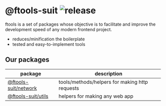 # @ftools-suit ![release](https://github.com/tbor00/ftools/actions/workflows/release.yml/badge.svg)


ftools is a set of packages whose objective is to facilitate and improve the development speed of any modern frontend project.

- reduces/minification the boilerplate
- tested and easy-to-implement tools

## Our packages

| package | description |
| -- | -- |
| [@ftools-suit/network](./packages/network) | tools/methods/helpers for making http requests |
| [@ftools-suit/utils](./packages/utils) | helpers for making any web app |

